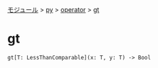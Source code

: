 [モジュール](../../index.md) > [py](../index.md) > [operator](./index.md) > [gt]()

# gt

```
gt[T: LessThanComparable](x: T, y: T) -> Bool
```

